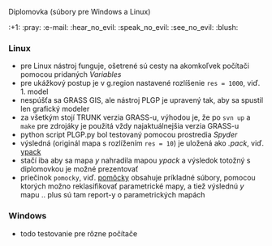Diplomovka (súbory pre Windows a Linux)

<p> :+1: :pray: :e-mail: :hear_no_evil: :speak_no_evil: :see_no_evil: :blush:  

### Linux

- pre Linux nástroj funguje, ošetrené sú cesty na akomkoľvek počítači pomocou pridaných *Variables*
- pre ukážkový postup je v g.region nastavené rozlíšenie `res = 1000`, viď. 1. model
- nespúšťa sa GRASS GIS, ale nástroj PLGP je upravený tak, aby sa spustil len grafický modeler
- za všetkým stojí TRUNK verzia GRASS-u, výhodou je, že po `svn up` a `make` pre zdrojáky je použitá vždy najaktuálnejšia verzia GRASS-u
- python script PLGP.py bol testovaný pomocou prostredia *Spyder*
- výsledná (originál mapa s rozlížením `res = 10`) je uložená ako *.pack*, viď. [ypack](https://github.com/lfurtkevicova/diplomovka/blob/master/y.pack)
- stačí iba aby sa mapa *y* nahradila mapou *ypack* a výsledok totožný s diplomovkou je možné prezentovať
- priečinok `pomocky`, viď. [pomôcky](https://github.com/lfurtkevicova/diplomovka/blob/master/y.pack) obsahuje príkladné súbory, pomocou ktorých možno reklasifikovať parametrické mapy, a tiež výslednú *y* mapu .. plus sú tam report-y o parametrických mapách

### Windows

- todo testovanie pre rôzne počítače

